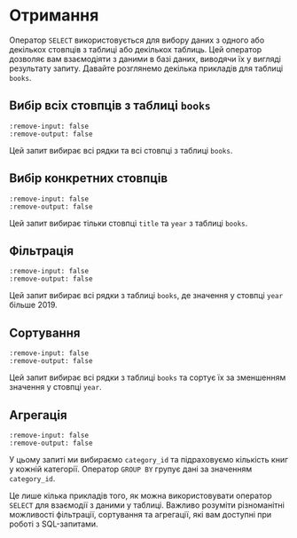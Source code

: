 # Отримання

Оператор `SELECT` використовується для вибору даних з одного або декількох стовпців з таблиці або декількох таблиць. Цей оператор дозволяє вам взаємодіяти з даними в базі даних, виводячи їх у вигляді результату запиту. Давайте розглянемо декілька прикладів для таблиці `books`.

## Вибір всіх стовпців з таблиці `books`

```{embed} #select-all-books
:remove-input: false
:remove-output: false
```

Цей запит вибирає всі рядки та всі стовпці з таблиці `books`.

## Вибір конкретних стовпців

```{embed} #select-filelds
:remove-input: false
:remove-output: false
```

Цей запит вибирає тільки стовпці `title` та `year` з таблиці `books`.

## Фільтрація

```{embed} #select-where
:remove-input: false
:remove-output: false
```

Цей запит вибирає всі рядки з таблиці `books`, де значення у стовпці `year` більше 2019.

## Сортування

```{embed} #select-order
:remove-input: false
:remove-output: false
```

Цей запит вибирає всі рядки з таблиці `books` та сортує їх за зменшенням значення у стовпці `year`.

## Агрегація

```{embed} #select-group
:remove-input: false
:remove-output: false
```

У цьому запиті ми вибираємо `category_id` та підраховуємо кількість книг у кожній категорії. Оператор `GROUP BY` групує дані за значенням `category_id`.

Це лише кілька прикладів того, як можна використовувати оператор `SELECT` для взаємодії з даними у таблиці. Важливо розуміти різноманітні можливості фільтрації, сортування та агрегації, які вам доступні при роботі з SQL-запитами.
